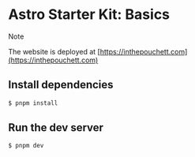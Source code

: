 # Astro Starter Kit: Basics

> [!NOTE]
> The website is deployed at [https://inthepouchett.com](https://inthepouchett.com)

## Install dependencies
```bash
$ pnpm install
```


## Run the dev server
```bash
$ pnpm dev 
```
